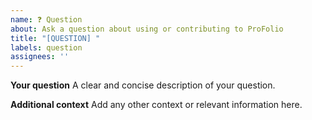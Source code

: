 ```yaml
---
name: ❓ Question
about: Ask a question about using or contributing to ProFolio
title: "[QUESTION] "
labels: question
assignees: ''
---
```



**Your question**
A clear and concise description of your question.


**Additional context**
Add any other context or relevant information here.